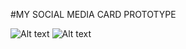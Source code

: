 #MY SOCIAL MEDIA CARD PROTOTYPE

![Alt text](https://imgur.com/u8Yg1ye "Desktop")
![Alt text](https://imgur.com/gpSY6n9 "Responsive")